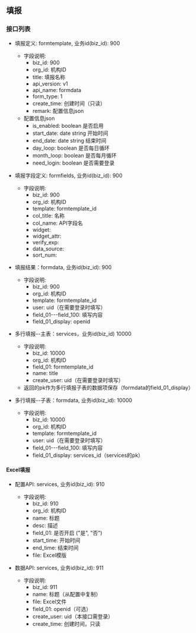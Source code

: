 ## 填报

### 接口列表

* 填报定义: formtemplate, 业务id(biz_id): 900
  * 字段说明:
    * biz_id: 900
    * org_id: 机构ID
    * title: 填报名称
    * api_version: v1
    * api_name: formdata
    * form_type: 1
    * create_time: 创建时间（只读）
    * remark: 配置信息json
  * 配置信息json
    * is_enabled: boolean 是否启用
    * start_date: date string 开始时间
    * end_date: date string 结束时间
    * day_loop: boolean 是否每日循环
    * month_loop: boolean 是否每月循环
    * need_login: boolean 是否需要登录
  
* 填报字段定义: formfields, 业务id(biz_id): 900
  * 字段说明:
    * biz_id: 900
    * org_id: 机构ID
    * template: formtemplate_id
    * col_title: 名称
    * col_name: API字段名
    * widget:
    * widget_attr:
    * verify_exp:
    * data_source:
    * sort_num:

* 填报结果：formdata, 业务id(biz_id): 900
  * 字段说明:
    * biz_id: 900
    * org_id: 机构ID
    * template: formtemplate_id
    * user: uid（在需要登录时填写）
    * field_01---field_100: 填写内容
    * field_01_display: openid

* 多行填报--主表：services，业务id(biz_id) 10000
  * 字段说明:
    * biz_id: 10000
    * org_id: 机构ID
    * field_01: formtemplate_id
    * name: title
    * create_user: uid（在需要登录时填写）
  * 返回的pk作为多行填报子表的数据项保存（formdata的field_01_display）
  
* 多行填报--子表：formdata, 业务id(biz_id): 10000
  * 字段说明:
    * biz_id: 10000
    * org_id: 机构ID
    * template: formtemplate_id
    * user: uid（在需要登录时填写）
    * field_01---field_100: 填写内容
    * field_01_display: services_id（services的pk）
  

#### Excel填报

* 配置API: services, 业务id(biz_id): 910
  * 字段说明:
    * biz_id: 910
    * org_id: 机构ID
    * name: 标题
    * desc: 描述
    * field_01: 是否开启 ("是", "否")
    * start_time: 开始时间
    * end_time: 结束时间
    * file: Excel模版

* 数据API: services, 业务id(biz_id): 911
  * 字段说明:
    * biz_id: 911
    * name: 标题（从配置中复制）
    * file: Excel文件
    * field_01: openid（可选）
    * create_user: uid（本接口需登录）
    * create_time: 创建时间，只读
    
